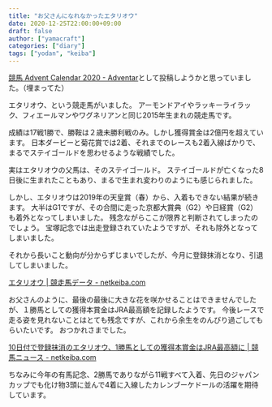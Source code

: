 ```yaml
---
title: "お父さんになれなかったエタリオウ"
date: 2020-12-25T22:00:00+09:00
draft: false
author: ["yamacraft"]
categories: ["diary"]
tags: ["yodan", "keiba"]
---
```


[競馬 Advent Calendar 2020 \- Adventar](https://adventar.org/calendars/5130)として投稿しようかと思っていました。（埋まってた）

エタリオウ、という競走馬がいました。
アーモンドアイやラッキーライラック、フィエールマンやワグネリアンと同じ2015年生まれの競走馬です。

成績は17戦1勝で、勝鞍は２歳未勝利戦のみ。しかし獲得賞金は2億円を超えています。
日本ダービーと菊花賞では2着、それまでのレースも2着入線ばかりで、まるでステイゴールドを思わせるような戦績でした。

実はエタリオウの父馬は、そのステイゴールド。
ステイゴールドが亡くなった8日後に生まれたこともあり、まるで生まれ変わりのようにも感じられました。

しかし、エタリオウは2019年の天皇賞（春）から、入着もできない結果が続きます。
大半はG1ですが、その合間に走った京都大賞典（G2）や日経賞（G2）も着外となってしまいました。
残念ながらここが限界と判断されてしまったのでしょう。
宝塚記念では出走登録されていたようですが、それも除外となってしまいました。

それから長いこと動向が分からずじまいでしたが、今月に登録抹消となり、引退してしまいました。

[エタリオウ \| 競走馬データ \- netkeiba\.com](https://db.netkeiba.com/horse/2015104995/)

お父さんのように、最後の最後に大きな花を咲かせることはできませんでしたが、１勝馬としての獲得本賞金はJRA最高額を記録したようです。
今後レースで走る姿を見れないことはとても残念ですが、これから余生をのんびり過ごしてもらいたいです。
おつかれさまでした。

[10日付で登録抹消のエタリオウ、1勝馬としての獲得本賞金はJRA最高額に \| 競馬ニュース \- netkeiba\.com](https://news.netkeiba.com/?pid=news_view&no=181138)

ちなみに今年の有馬記念、2勝馬でありながら11戦すべて入着、先日のジャパンカップでも化け物3頭に並んで4着に入線したカレンブーケドールの活躍を期待しています。